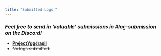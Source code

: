 ```yaml
---
title: "Submitted Logs:"
---
```


### *Feel free to send in 'valuable' submissions in *#log-submission* on the Discord!*

- [**ProjectYggdrasil**](SubIndexes/Logs/finishedlogs/ArksLogs/ProjectYggdrasil.md)
- ~~No logs submitted.~~
